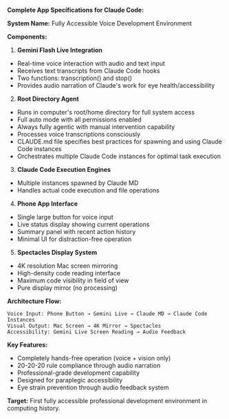 **Complete App Specifications for Claude Code:**

**System Name:** Fully Accessible Voice Development Environment

**Components:**

1. **Gemini Flash Live Integration**
- Real-time voice interaction with audio and text input
- Receives text transcripts from Claude Code hooks
- Two functions: transcription() and stop()
- Provides audio narration of Claude's work for eye health/accessibility

2. **Root Directory Agent**
- Runs in computer's root/home directory for full system access
- Full auto mode with all permissions enabled
- Always fully agentic with manual intervention capability
- Processes voice transcriptions consciously
- CLAUDE.md file specifies best practices for spawning and using Claude Code instances
- Orchestrates multiple Claude Code instances for optimal task execution

3. **Claude Code Execution Engines**
- Multiple instances spawned by Claude MD
- Handles actual code execution and file operations

4. **Phone App Interface**
- Single large button for voice input
- Live status display showing current operations
- Summary panel with recent action history
- Minimal UI for distraction-free operation

5. **Spectacles Display System**
- 4K resolution Mac screen mirroring
- High-density code reading interface
- Maximum code visibility in field of view
- Pure display mirror (no processing)

**Architecture Flow:**

```
Voice Input: Phone Button → Gemini Live → Claude MD → Claude Code Instances
Visual Output: Mac Screen → 4K Mirror → Spectacles
Accessibility: Gemini Live Screen Reading → Audio Feedback
```

**Key Features:**

- Completely hands-free operation (voice + vision only)
- 20-20-20 rule compliance through audio narration
- Professional-grade development capability
- Designed for paraplegic accessibility
- Eye strain prevention through audio feedback system

**Target:** First fully accessible professional development environment in computing history.​​​​​​​​​​​​​​​​